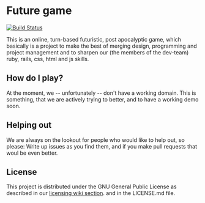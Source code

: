 # Future game

[![Build Status](https://secure.travis-ci.org/ekampp/future_game.png)](http://travis-ci.org/ekampp/future_game)

This is an online, turn-based futuristic, post apocalyptic game, which
basically is a project to make the best of merging design, programming and
project management and to sharpen our (the members of the dev-team) ruby,
rails, css, html and js skills.

## How do I play?

At the moment, we -- unfortunately -- don't have a working domain. This is
something, that we are actively trying to better, and to have a working demo
soon.

## Helping out

We are always on the lookout for people who would like to help out, so please:
Write up issues as you find them, and if you make pull requests that woul be
even better.

## License

This project is distributed under the GNU General Public License as described in our [licensing wiki section](https://github.com/ekampp/future_game/wiki/Licencing). and in the LICENSE.md file.
